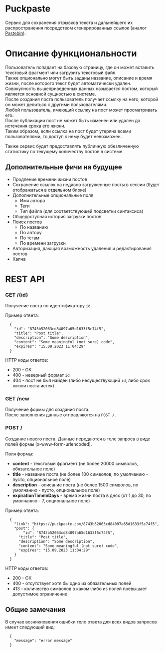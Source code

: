 # Puckpaste

Сервис для сохранения отрывков текста и дальнейшего их распространения посредством сгенерированных ссылок
(аналог [Pastebin](https://pastebin.com/)).

# Описание функциональности
Пользователь попадает на базовую страницу, где он может вставить текстовый фрагмент или загрузить текстовый файл.  
Также опционально могут быть заданы название, описание и время жизни, после которого текст будет автоматически удален.  
Совокупность вышеприведенных данных называется постом, который является основной сущностью в системе.  
После создания поста пользователь получает ссылку на него, которой он может делиться с другими пользователями.  
Любой пользователь, имеющий ссылку на пост может просматривать его.  
После публикации пост не может быть изменен или удален до истечения срока его жизни.  
Таким образом, если ссылка на пост будет утеряна всеми пользователями, то доступ к нему будет невозможен.  

Также сервис будет предоставлять публичную обезличенную статистику по текущему количеству постов в системе.

## Дополнительные фичи на будущее
- Продление времени жизни постов
- Сохранение ссылок на недавно загруженные посты в сессии (будет отображаться в отдельном блоке)
- Дополнительные опциональные поля
  - Имя автора
  - Теги
  - Тип файла (для соответствующей подсветки синтаксиса)
- Общедоступная история загрузки постов
- Поиск постов
  - По названию
  - По автору
  - По тегам
  - По времени загрузки
- Авторизация, дающая возможность удаления и редактирования постов
- Капча


# REST API

### GET /{id}
Получение поста по идентификатору `id`.

Пример ответа:

```
  {
    "id": "8743b52063cd84097a65d1633f5c74f5",
    "title": "Post title",
    "description": "Some description",
    "content": "Some meaningful (not sure) code",
    "expires": "15.09.2023 11:04:29"
  }
```  

HTTP коды ответов:
- 200 - ОК
- 400 - неверный формат `id`
- 404 - пост не был найден (либо несуществующий `id`, либо срок жизни поста истек)

### GET /new
Получение формы для создания поста.  
После заполнения данные отправляются на `POST /`.


### POST /
Создание нового поста. Данные передаются в теле запроса в виде полей формы (x-www-form-urlencoded).

Поля формы:
- **content** - текстовый фрагмент (не более 20000 символов, обязательное поле)
- **title** - название поста (не более 100 символов, по умолчанию - пусто, опциональное поле)
- **description** - описание поста (не более 1500 символов, по умолчанию - пусто, опциональное поле)
- **expirationTimeInDays** - время жизни поста в днях (от 1 до 30, по умолчанию - 7, опциональное поле)

Пример ответа:
```
  {
    "link": "https://puckpaste.com/8743b52063cd84097a65d1633f5c74f5",
    "post": {
        "id": "8743b52063cd84097a65d1633f5c74f5",
      "title": "Post title",
      "description": "Some description",
      "content": "Some meaningful (not sure) code",
      "expires": "15.09.2023 11:04:29"
    }
  }
```

HTTP коды ответов:
- 200 - ОК
- 400 - отсутствует хотя бы одно из обязательных полей
- 413 - количество символов в каком-либо из полей превышает допустимое ограничение


## Общие замечания
В случае возникновения ошибки тело ответа для всех видов запросов имеет следующий вид:
```
  {
    "message": "error message"
  }
```